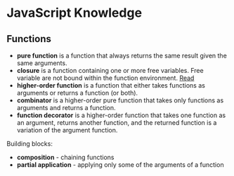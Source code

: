 # JavaScript Knowledge

## Functions

* **pure function** is a function that always returns the same result given the same arguments.
* **closure** is a function containing one or more free variables. Free variable are not bound within the function environment. [Read](https://leanpub.com/javascript-allonge/read#closures)
* **higher-order function** is a function that either takes functions as arguments or returns a function (or both).
* **combinator** is a higher-order pure function that takes only functions as arguments and returns a function.
* **function decorator** is a higher-order function that takes one function as an argument, returns another function, and the returned function is a variation of the argument function.

Building blocks:
* **composition** - chaining functions
* **partial application** - applying only some of the arguments of a function
